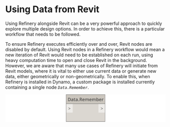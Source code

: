 # Using Data from Revit

Using Refinery alongside Revit can be a very powerful approach to quickly explore multiple design options. In order to achieve this, there is a particular workflow that needs to be followed.

To ensure Refinery executes efficiently over and over, Revit nodes are disabled by default. Using Revit nodes in a Refinery workflow would mean a new iteration of Revit would need to be established on each run, using heavy computation time to open and close Revit in the background. However, we are aware that many use cases of Refinery will initiate from Revit models, where it is vital to either use current data or generate new data, either geometrically or non-geometrically. To enable this, when Refinery is installed in Dynamo, a custom package is installed currently containing a single node _`Data.Remember`_.

![](../../.gitbook/assets/dataremember%20%281%29.png)

